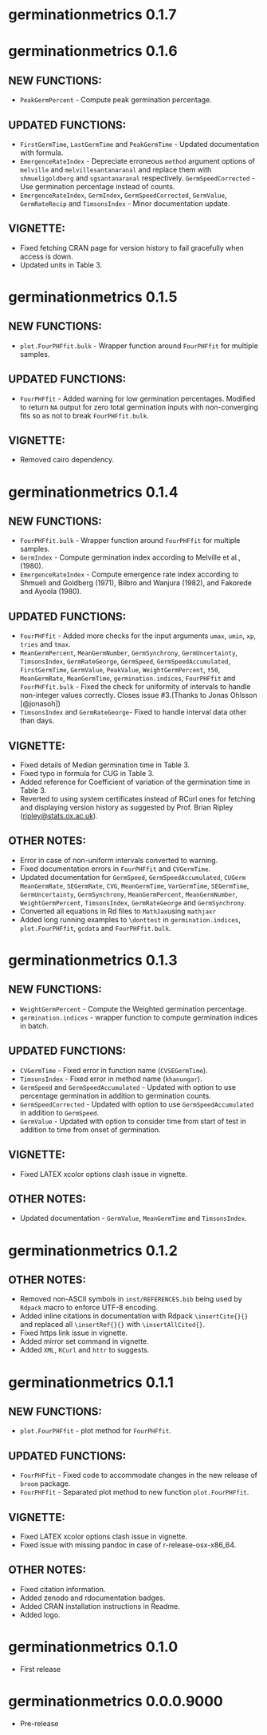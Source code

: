 # germinationmetrics  0.1.7

# germinationmetrics  0.1.6

## NEW FUNCTIONS:
* `PeakGermPercent` - Compute peak germination percentage.

## UPDATED FUNCTIONS:
* `FirstGermTime`, `LastGermTime` and `PeakGermTime` - Updated documentation with formula.
* `EmergenceRateIndex` - Depreciate erroneous `method` argument options of `melville` and `melvillesantanaranal` and replace them with `shmueligoldberg` and `sgsantanaranal` respectively.
 `GermSpeedCorrected` - Use germination percentage instead of counts.
* `EmergenceRateIndex`, `GermIndex`, `GermSpeedCorrected`, `GermValue`, `GermRateRecip` and `TimsonsIndex` - Minor documentation update.

## VIGNETTE:
* Fixed fetching CRAN page for version history to fail gracefully when access is down.
* Updated units in Table 3.

# germinationmetrics  0.1.5

## NEW FUNCTIONS:
* `plot.FourPHFfit.bulk` - Wrapper function around `FourPHFfit` for multiple samples.

## UPDATED FUNCTIONS:
* `FourPHFfit` - Added warning for low germination percentages. Modified to return `NA` output for zero total germination inputs with non-converging fits so as not to break `FourPHFfit.bulk`.

## VIGNETTE:
* Removed cairo dependency.

# germinationmetrics  0.1.4

## NEW FUNCTIONS:
* `FourPHFfit.bulk` - Wrapper function around `FourPHFfit` for multiple samples.
* `GermIndex` - Compute germination index according to Melville et al., (1980).
* `EmergenceRateIndex` - Compute emergence rate index according to Shmueli and
Goldberg (1971), Bilbro and Wanjura (1982), and Fakorede and Ayoola (1980).

## UPDATED FUNCTIONS:
* `FourPHFfit` - Added more checks for the input arguments `umax`, `umin`, `xp`, `tries` and `tmax`.
* `MeanGermPercent`, `MeanGermNumber`, `GermSynchrony`, `GermUncertainty`, `TimsonsIndex`, `GermRateGeorge`, `GermSpeed`, `GermSpeedAccumulated`, `FirstGermTime`, `GermValue`, `PeakValue`, `WeightGermPercent`, `t50`, `MeanGermRate`, `MeanGermTime`, `germination.indices`, `FourPHFfit` and `FourPHFfit.bulk` - Fixed the check for uniformity of intervals to handle non-integer values correctly. Closes issue #3.(Thanks to Jonas Ohlsson [@jonasoh])
* `TimsonsIndex` and `GermRateGeorge`- Fixed to handle interval data other than days.

## VIGNETTE:
* Fixed details of Median germination time in Table 3.
* Fixed typo in formula for CUG in Table 3.
* Added reference for Coefficient of variation of the germination time in Table 3.
* Reverted to using system certificates instead of RCurl ones for fetching and displaying version history as suggested by Prof. Brian Ripley (ripley@stats.ox.ac.uk).

## OTHER NOTES: 
* Error in case of non-uniform intervals converted to warning.
* Fixed documentation errors in `FourPHFfit` and `CVGermTime`.
* Updated documentation for `GermSpeed`, `GermSpeedAccumulated`, `CUGerm` `MeanGermRate`, `SEGermRate`, `CVG`, `MeanGermTime`, `VarGermTime`, `SEGermTime`, `GermUncertainty`, `GermSynchrony`, `MeanGermPercent`, `MeanGermNumber`,   `WeightGermPercent`, `TimsonsIndex`, `GermRateGeorge` and `GermSynchrony`.
* Converted all equations in Rd files to `MathJax`using `mathjaxr`
* Added long running examples to `\donttest` in `germination.indices`, `plot.FourPHFfit`, `gcdata` and `FourPHFfit.bulk`.

# germinationmetrics  0.1.3

## NEW FUNCTIONS:
* `WeightGermPercent` - Compute the Weighted germination percentage.
* `germination.indices` - wrapper function to compute germination indices in batch.

## UPDATED FUNCTIONS:
* `CVGermTime` - Fixed error in function name (`CVSEGermTime`).
* `TimsonsIndex` - Fixed error in method name (`khanungar`).
* `GermSpeed` and `GermSpeedAccumulated` - Updated with option to use percentage germination in addition to germination counts.
* `GermSpeedCorrected` - Updated with option to use `GermSpeedAccumulated` in addition to `GermSpeed`.
* `GermValue` - Updated with option to consider time from start of test in addition to time from onset of germination.

## VIGNETTE:
* Fixed LATEX xcolor options clash issue in vignette.

## OTHER NOTES: 
* Updated documentation - `GermValue`, `MeanGermTime` and `TimsonsIndex`.

# germinationmetrics  0.1.2

## OTHER NOTES: 
* Removed non-ASCII symbols in `inst/REFERENCES.bib` being used by `Rdpack` macro to enforce UTF-8 encoding.
* Added inline citations in documentation with Rdpack `\insertCite{}{}` and replaced all `\insertRef{}{}` with `\insertAllCited{}`.
* Fixed https link issue in vignette.
* Added mirror set command in vignette.
* Added `XML`, `RCurl` and `httr` to suggests.

# germinationmetrics  0.1.1

## NEW FUNCTIONS:
* `plot.FourPHFfit` - plot method for `FourPHFfit`.

## UPDATED FUNCTIONS:
* `FourPHFfit` - Fixed code to accommodate changes in the new release of `broom` package.
* `FourPHFfit` - Separated plot method to new function `plot.FourPHFfit`.
 
## VIGNETTE:
* Fixed LATEX xcolor options clash issue in vignette.
* Fixed issue with missing pandoc in case of r-release-osx-x86_64.

## OTHER NOTES:
* Fixed citation information.
* Added zenodo and rdocumentation badges.
* Added CRAN installation instructions in Readme.
* Added logo.

# germinationmetrics  0.1.0

* First release

# germinationmetrics  0.0.0.9000

* Pre-release
